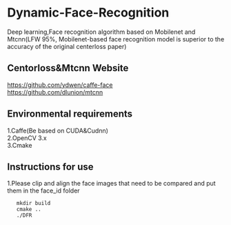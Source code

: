 # Dynamic-Face-Recognition
Deep learning,Face recognition algorithm based on Mobilenet and Mtcnn(LFW 95%, Mobilenet-based face recognition model is superior to the accuracy of the original centerloss paper)

## Centorloss&Mtcnn Website
https://github.com/ydwen/caffe-face<br>
https://github.com/dlunion/mtcnn<br>

## Environmental requirements
  1.Caffe(Be based on CUDA&Cudnn)<br>2.OpenCV 3.x<br>3.Cmake  
  
## Instructions for use
1.Please clip and align the face images that need to be compared and put them in the face_id folder  
```
   mkdir build
   cmake ..
   ./DFR
```
